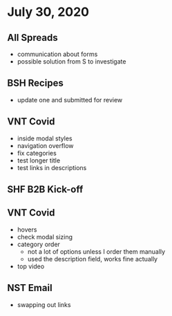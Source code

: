 # July 30, 2020

## All Spreads
- communication about forms
- possible solution from S to investigate

## BSH Recipes
- update one and submitted for review

## VNT Covid
- inside modal styles
- navigation overflow
- fix categories
- test longer title
- test links in descriptions

## SHF B2B Kick-off

## VNT Covid
- hovers
- check modal sizing
- category order
  - not a lot of options unless I order them manually
  - used the description field, works fine actually
- top video

## NST Email
- swapping out links
